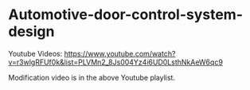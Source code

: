 # Automotive-door-control-system-design

Youtube Videos: https://www.youtube.com/watch?v=r3wlgRFUf0k&list=PLVMn2_8Js004Yz4i6UD0LsthNkAeW6qc9

Modification video is in the above Youtube playlist.